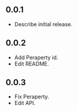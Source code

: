 ## 0.0.1

* Describe initial release.

## 0.0.2

* Add Peraperty id.
* Edit README.

## 0.0.3

* Fix Peraperty.
* Edit API.

